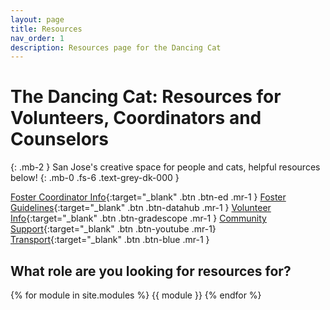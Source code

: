 ```yaml
---
layout: page
title: Resources
nav_order: 1
description: Resources page for the Dancing Cat
---
```


# The Dancing Cat: Resources for Volunteers, Coordinators and Counselors

{: .mb-2 }
San Jose's creative space for people and cats, helpful resources below!
{: .mb-0 .fs-6 .text-grey-dk-000 }

[Foster Coordinator Info](https://www.thedancingcat.org/fcinfo){:target="\_blank" .btn .btn-ed .mr-1 }
[Foster Guidelines](https://www.thedancingcat.org/foster-guidelines){:target="\_blank" .btn .btn-datahub .mr-1 }
[Volunteer Info](https://www.thedancingcat.org/volunteer-information){:target="\_blank" .btn .btn-gradescope .mr-1 }
[Community Support](https://www.thedancingcat.org/community-support){:target="\_blank" .btn .btn-youtube .mr-1}
[Transport](https://www.thedancingcat.org/transport){:target="\_blank" .btn .btn-blue .mr-1 }


<a name="schedule"></a>

## What role are you looking for resources for?

{% for module in site.modules %}
{{ module }}
{% endfor %}
